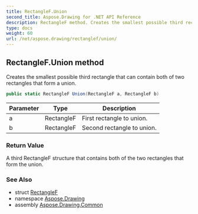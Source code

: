 ```yaml
---
title: RectangleF.Union
second_title: Aspose.Drawing for .NET API Reference
description: RectangleF method. Creates the smallest possible third rectangle that can contain both of two rectangles that form a union
type: docs
weight: 60
url: /net/aspose.drawing/rectanglef/union/
---
```

## RectangleF.Union method

Creates the smallest possible third rectangle that can contain both of two rectangles that form a union.

```csharp
public static RectangleF Union(RectangleF a, RectangleF b)
```

| Parameter | Type | Description |
| --- | --- | --- |
| a | RectangleF | First rectangle to union. |
| b | RectangleF | Second rectangle to union. |

### Return Value

A third RectangleF structure that contains both of the two rectangles that form the union.

### See Also

* struct [RectangleF](../)
* namespace [Aspose.Drawing](../../rectanglef/)
* assembly [Aspose.Drawing.Common](../../../)


